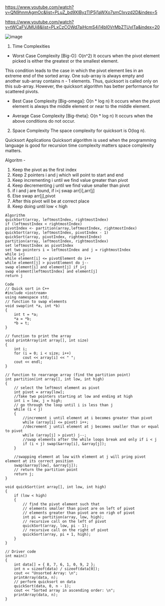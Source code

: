 https://www.youtube.com/watch?v=QN9hnmAgmOc&list=PLuZ_bd9XlByzTIP5j1aWXo7smCIxvzd2D&index=5

https://www.youtube.com/watch?v=tWCaFVJMUi8&list=PLxCzCOWd7aiHcmS4i14bI0VrMbZTUvlTa&index=20


![image](https://user-images.githubusercontent.com/53824950/140489550-71b88943-2aad-448a-b4ff-272960218d52.png)


1. Time Complexities


- Worst Case Complexity [Big-O]: O(n^2)
It occurs when the pivot element picked is either the greatest or the smallest element.

This condition leads to the case in which the pivot element lies in an extreme end of the sorted array. One sub-array is always empty and another sub-array contains n - 1 elements. Thus, quicksort is called only on this sub-array.
However, the quicksort algorithm has better performance for scattered pivots.

- Best Case Complexity [Big-omega]: O(n * log n)
It occurs when the pivot element is always the middle element or near to the middle element.

- Average Case Complexity [Big-theta]: O(n * log n)
It occurs when the above conditions do not occur.

2. Space Complexity
The space complexity for quicksort is O(log n).

Quicksort Applications
Quicksort algorithm is used when the programming language is good for recursion time complexity matters space complexity matters.

Algoritm -

1. Keep the pivot as the first index
2. Keep 2 pointers i and j which will point to start and end
3. Keep incrementing i until we find value greater than pivot
4. Keep decrementing j until we find value smaller than pivot
5. if i and j are found, if i<j swap arr[i],arr[j]
6. Else swap arr[j],pivot
7. After this pivot will be at correct place
8. Keep doing until low < high 


```
Algorithm
quickSort(array, leftmostIndex, rightmostIndex)
if (leftmostIndex < rightmostIndex)
pivotIndex <- partition(array,leftmostIndex, rightmostIndex)
quickSort(array, leftmostIndex, pivotIndex - 1)
quickSort(array, pivotIndex, rightmostIndex)
partition(array, leftmostIndex, rightmostIndex)
set leftmostIndex as pivotIndex
set two pointers i = leftmostIndex and j = rightmostIndex
while i<j
while element[i] <= pivotElement do i++
while element[j] > pivotElement do j--
swap element[i] and element[j] if i<j
swap element[leftmostIndex] and element[j]
return j
```

```
Code
// Quick sort in C++
#include <iostream>
using namespace std;
// function to swap elements
void swap(int *a, int *b)
{
	int t = *a;
	*a = *b;
	*b = t;
}

// function to print the array
void printArray(int array[], int size)
{
	int i;
	for (i = 0; i < size; i++)
		cout << array[i] << " ";
	cout << endl;
}

// function to rearrange array (find the partition point)
int partition(int array[], int low, int high)
{
	// select the leftmost element as pivot
	int pivot = array[low];
	//Take two pointers starting at low and ending at high
	int i = low, j = high;
	// go through the loop until i is less than j
	while (i < j)
	{
		//increment i until element at i becomes greater than pivot
		while (array[i] <= pivot) i++;
		//decrement j until element at j becomes smaller than or equal to pivot
		while (array[j] > pivot) j--;
		//swap elements after the while loops break and only if i < j
		if (i < j) swap(&array[i], &array[j]);
	}

	//swapping element at low with element at j will pring pivot element at its correct position
	swap(&array[low], &array[j]);
	// return the partition point
	return j;
}

void quickSort(int array[], int low, int high)
{
	if (low < high)
	{
		// find the pivot element such that
		// elements smaller than pivot are on left of pivot
		// elements greater than pivot are on righ of pivot
		int pi = partition(array, low, high);
		// recursive call on the left of pivot
		quickSort(array, low, pi - 1);
		// recursive call on the right of pivot
		quickSort(array, pi + 1, high);
	}
}

// Driver code
int main()
{
	int data[] = { 8, 7, 6, 1, 0, 9, 2 };
	int n = sizeof(data) / sizeof(data[0]);
	cout << "Unsorted Array: \n";
	printArray(data, n);
	// perform quicksort on data
	quickSort(data, 0, n - 1);
	cout << "Sorted array in ascending order: \n";
	printArray(data, n);
}
```
